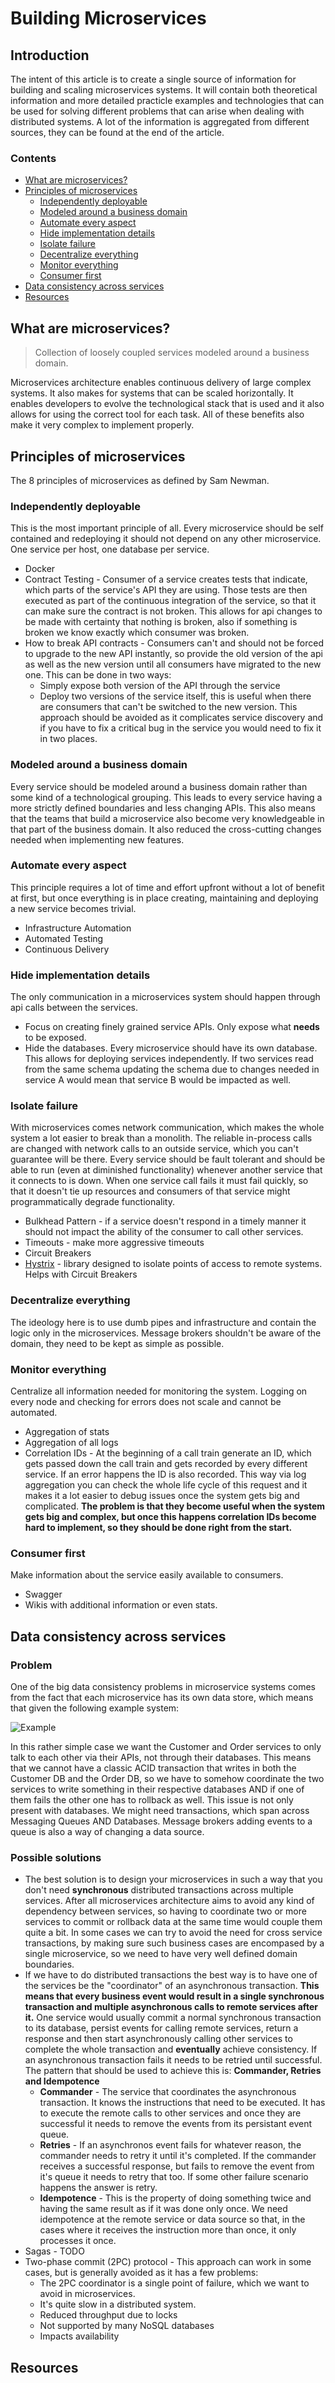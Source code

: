 # Building Microservices
## Introduction
The intent of this article is to create a single source of information for building and scaling microservices systems. It will contain both theoretical information and more detailed practicle examples and technologies that can be used for solving different problems that can arise when dealing with distributed systems. 
A lot of the information is aggregated from different sources, they can be found at the end of the article.

### Contents
 - [What are microservices?](#what-are-microservices)
 - [Principles of microservices](#principles-of-microservices)
	 - [Independently deployable](#independently-deployable)
	 - [Modeled around a business domain](#modeled-around-a-business-domain)
	 - [Automate every aspect](#automate-every-aspect)
	 - [Hide implementation details](#hide-implementation-details)
	 - [Isolate failure](#isolate-failure)
	 - [Decentralize everything](#decentralize-everything)
	 - [Monitor everything](#monitor-everything)
	 - [Consumer first](#consumer-first)
 - [Data consistency across services](#data-consistency-across-services)
 - [Resources](#resources)

## What are microservices?

> Collection of loosely coupled services modeled around a business domain.

Microservices architecture enables continuous delivery of large complex systems. It also makes for systems that can be scaled horizontally. It enables developers to evolve the technological stack that is used and it also allows for using the correct tool for each task. All of these benefits also make it very complex to implement properly.

## Principles of microservices
The 8 principles of microservices as defined by Sam Newman.

 ### Independently deployable
 This is the most important principle of all.
 Every microservice should be self contained and redeploying it should not    depend on any other microservice. 
 One service per host, one database per service. 
 
 - Docker
 - Contract Testing - Consumer of a service creates tests that indicate, which parts of the service's API they are using. Those tests are then executed as part of the continuous integration of the service, so that it can make sure the contract is not broken. This allows for api changes to be made with certainty that nothing is broken, also if something is broken we know exactly which consumer was broken.
 - How to break API contracts - Consumers can't and should not be forced to upgrade to the new API instantly, so provide the old version of the api as well as the new version until all consumers have migrated to the new one. This can be done in two ways:
	 - Simply expose both version of the API through the service
	 - Deploy two versions of the service itself, this is useful when there are consumers that can't be switched to the new version. This approach should be avoided as it complicates service discovery and if you have to fix a critical bug in the service you would need to fix it in two places.

 ### Modeled around a business domain
 Every service should be modeled around a business domain rather than some kind of a technological grouping. This leads to every service having a more strictly defined boundaries and less changing APIs. This also means that the teams that build a microservice also become very knowledgeable in that part of the business domain. It also reduced the cross-cutting changes needed when implementing new features.
 
 ### Automate every aspect
 This principle requires a lot of time and effort upfront without a lot of benefit at first, but once everything is in place creating, maintaining and deploying a new service becomes trivial.
 
 - Infrastructure Automation
 - Automated Testing
 - Continuous Delivery

 ### Hide implementation details
 The only communication in a microservices system should happen through api calls between the services.

 - Focus on creating finely grained service APIs. Only expose what **needs** to be exposed.
 - Hide the databases. Every microservice should have its own database. This allows for deploying services independently. If two services read from the same schema updating the schema due to changes needed in service A would mean that service B would be impacted as well.
 
 ### Isolate failure
 With microservices comes network communication, which makes the whole system a lot easier to break than a monolith. The reliable in-process calls are changed with network calls to an outside service, which you can't guarantee will be there. 
 Every service should be fault tolerant and should be able to run (even at   diminished functionality) whenever another service that it connects to is down.
 When one service call fails it must fail quickly, so that it doesn't tie up resources and consumers of that service might programmatically degrade functionality.
 
 - Bulkhead Pattern - if a service doesn't respond in a timely manner it should not impact the ability of the consumer to call other services.
 - Timeouts - make more aggressive timeouts
 - Circuit Breakers
 - [Hystrix](https://github.com/Netflix/hystrix) - library designed to isolate points of access to remote systems. Helps with Circuit Breakers

 ### Decentralize everything
 The ideology here is to use dumb pipes and infrastructure and contain the logic only in the microservices. Message brokers shouldn't be aware of the domain, they need to be kept as simple as possible. 
 ### Monitor everything
 Centralize all information needed for monitoring the system. Logging on every node and checking for errors does not scale and cannot be automated.
 
 - Aggregation of stats
 - Aggregation of all logs
 - Correlation IDs - At the beginning of a call train generate an ID, which gets passed down the call train and gets recorded by every different service. If an error happens the ID is also recorded. This way via log aggregation you can check the whole life cycle of this request and it makes it a lot easier to debug issues once the system gets big and complicated. **The problem is that they become useful when the system gets big and complex, but once this happens correlation IDs become hard to implement, so they should be done right from the start.**

 ### Consumer first
 Make information about the service easily available to consumers.
 - Swagger
 - Wikis with additional information or even stats.

## Data consistency across services
### Problem
One of the big data consistency problems in microservice systems comes from the fact that each microservice has its own data store, which means that given the following example system:

![Example](/img/acid-example-services.PNG?raw=true)

In this rather simple case we want the Customer and Order services to only talk to each other via their APIs, not through their databases. This means that we cannot have a classic ACID transaction that writes in both the Customer DB and the Order DB, so we have to somehow coordinate the two services to write something in their respective databases AND if one of them fails the other one has to rollback as well.
This issue is not only present with databases. We might need transactions, which span across Messaging Queues AND Databases. Message brokers adding events to a queue is also a way of changing a data source.

### Possible solutions
- The best solution is to design your microservices in such a way that you don't need **synchronous** distributed transactions across multiple services. After all microservices architecture aims to avoid any kind of dependency between services, so having to coordinate two or more services to commit or rollback data at the same time would couple them quite a bit. In some cases we can try to avoid the need for cross service transactions, by making sure such business cases are encompased by a single microservice, so we need to have very well defined domain boundaries.
 - If we have to do distributed transactions the best way is to have one of the services be the "coordinator" of an asynchronous transaction. **This means that every business event would result in a single synchronous transaction and multiple asynchronous calls to remote services after it.** One service would usually commit a normal synchronous transaction to its database, persist events for calling remote services, return a response and then start asynchronously calling other services to complete the whole transaction and **eventually** achieve consistency. If an asynchronous transaction fails it needs to be retried until successful. The pattern that should be used to achieve this is: **Commander, Retries and Idempotence**
	 - **Commander** - The service that coordinates the asynchronous transaction. It knows the instructions that need to be executed. It has to execute the remote calls to other services and once they are successful it needs to remove the events from its persistant event queue.
	 - **Retries** - If an asynchronos event fails for whatever reason, the commander needs to retry it until it's completed. If the commander receives a successful response, but fails to remove the event from it's queue it needs to retry that too. If some other failure scenario happens the answer is retry.
	 - **Idempotence** - This is the property of doing something twice and having the same result as if it was done only once. We need idempotence at the remote service or data source so that, in the cases where it receives the instruction more than once, it only processes it once.
 - Sagas - TODO
 - Two-phase commit (2PC) protocol - This approach can work in some cases, but is generally avoided as it has a few problems:
	 - The 2PC coordinator is a single point of failure, which we want to avoid in microservices.
	 - It's quite slow in a distributed system.
	 - Reduced throughput due to locks
	 - Not supported by many NoSQL databases
	 - Impacts availability

## Resources
<!--stackedit_data:
eyJoaXN0b3J5IjpbLTE3Nzc0ODgwNywtNjIwNzk0NTI5LC0xNz
c3NDg4MDcsMTA1NzI3NDcyMCwtMTUyMjUwOTk2NywxNjI5NjU5
MTcxLC00NTk1MDMxNjEsMTEzNTcxMzM5OCwtMTc5MTIxNzk3Ni
wtMTM5NjM1NzkwMywtMTM3NzE5Mzc5OSw5NjY1NDc0MjIsMTA1
MDg2Mzg2OCwtNzA2NjE3MDksLTE1OTg1NzY2MzgsNzM4MDE3Mj
g4LDY3NzI2NDc4MCwtMjAxMTY4MzI5MiwtNzY4NzQ2MjQsNzcy
NDYzNjM0XX0=
-->